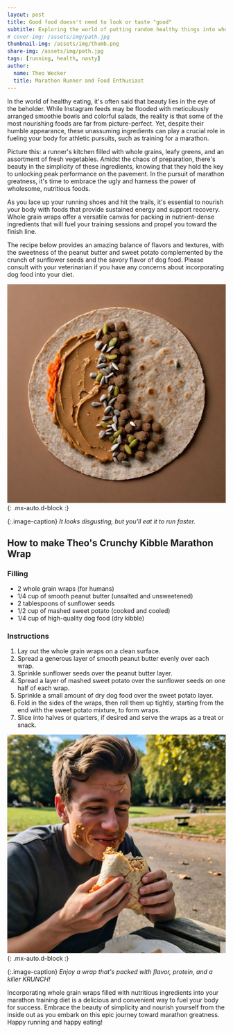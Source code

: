 ```yaml
---
layout: post
title: Good food doesn't need to look or taste "good"
subtitle: Exploring the world of putting random healthy things into whole grain wraps so you can run farther than you should
# cover-img: /assets/img/path.jpg
thumbnail-img: /assets/img/thumb.png
share-img: /assets/img/path.jpg
tags: [running, health, nasty]
author:
  name: Theo Wecker
  title: Marathon Runner and Food Enthusiast
---
```


In the world of healthy eating, it's often said that beauty lies in the eye of the beholder. While Instagram feeds may be flooded with meticulously arranged smoothie bowls and colorful salads, the reality is that some of the most nourishing foods are far from picture-perfect. Yet, despite their humble appearance, these unassuming ingredients can play a crucial role in fueling your body for athletic pursuits, such as training for a marathon.

Picture this: a runner's kitchen filled with whole grains, leafy greens, and an assortment of fresh vegetables. Amidst the chaos of preparation, there's beauty in the simplicity of these ingredients, knowing that they hold the key to unlocking peak performance on the pavement. In the pursuit of marathon greatness, it's time to embrace the ugly and harness the power of wholesome, nutritious foods.

As you lace up your running shoes and hit the trails, it's essential to nourish your body with foods that provide sustained energy and support recovery. Whole grain wraps offer a versatile canvas for packing in nutrient-dense ingredients that will fuel your training sessions and propel you toward the finish line.

The recipe below provides an amazing balance of flavors and textures, with the sweetness of the peanut butter and sweet potato complemented by the crunch of sunflower seeds and the savory flavor of dog food. Please consult with your veterinarian if you have any concerns about incorporating dog food into your diet.

![a picture of a delicious wrap](/assets/img/placeholder-wrap-theo.png "Delicious!"){: .mx-auto.d-block :}

{:.image-caption}
*It looks disgusting, but you'll eat it to run faster.*


## How to make Theo's Crunchy Kibble Marathon Wrap

### Filling
- 2 whole grain wraps (for humans)
- 1/4 cup of smooth peanut butter (unsalted and unsweetened)
- 2 tablespoons of sunflower seeds
- 1/2 cup of mashed sweet potato (cooked and cooled)
- 1/4 cup of high-quality dog food (dry kibble)

### Instructions
1. Lay out the whole grain wraps on a clean surface.
2. Spread a generous layer of smooth peanut butter evenly over each wrap.
3. Sprinkle sunflower seeds over the peanut butter layer.
4. Spread a layer of mashed sweet potato over the sunflower seeds on one half of each wrap.
5. Sprinkle a small amount of dry dog food over the sweet potato layer.
6. Fold in the sides of the wraps, then roll them up tightly, starting from the end with the sweet potato mixture, to form wraps.
7. Slice into halves or quarters, if desired and serve the wraps as a treat or snack.

![Man eating a wrap](/assets/img/placeholder-wrap-eating.png "Mmmm good!"){: .mx-auto.d-block :}

{:.image-caption}
*Enjoy a wrap that's packed with flavor, protein, and a killer KRUNCH!*

Incorporating whole grain wraps filled with nutritious ingredients into your marathon training diet is a delicious and convenient way to fuel your body for success. Embrace the beauty of simplicity and nourish yourself from the inside out as you embark on this epic journey toward marathon greatness. Happy running and happy eating!
